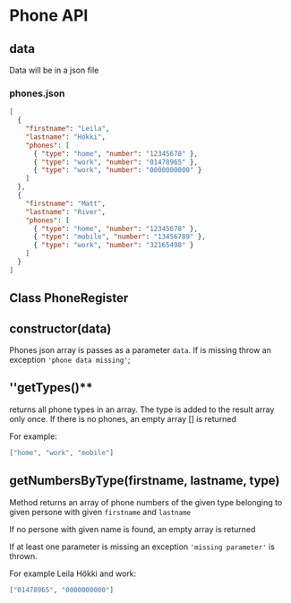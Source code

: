 # Phone API

## data

Data will be in a json file

### phones.json

```json
[
  {
    "firstname": "Leila",
    "lastname": "Hökki",
    "phones": [
      { "type": "home", "number": "12345678" },
      { "type": "work", "number": "01478965" },
      { "type": "work", "number": "0000000000" }
    ]
  },
  {
    "firstname": "Matt",
    "lastname": "River",
    "phones": [
      { "type": "home", "number": "12345678" },
      { "type": "mobile", "number": "13456789" },
      { "type": "work", "number": "32165498" }
    ]
  }
]
```

## Class PhoneRegister

## **constructor(data)**

Phones json array is passes as a parameter `data`. If is missing throw an exception `'phone data missing'`;

## ''getTypes()\*\*

returns all phone types in an array. The type is added to the result array only once. If there is no phones, an empty array [] is returned

For example:

```json
["home", "work", "mobile"]
```

## **getNumbersByType(firstname, lastname, type)**

Method returns an array of phone numbers of the given type belonging to given persone with given `firstname` and `lastname`

If no persone with given name is found, an empty array is returned

If at least one parameter is missing an exception `'missing parameter'` is thrown.

For example Leila Hökki and work:

```json
["01478965", "0000000000"]
```
